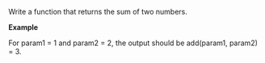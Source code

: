 Write a function that returns the sum of two numbers.

**Example**

For param1 = 1 and param2 = 2, the output should be
add(param1, param2) = 3.